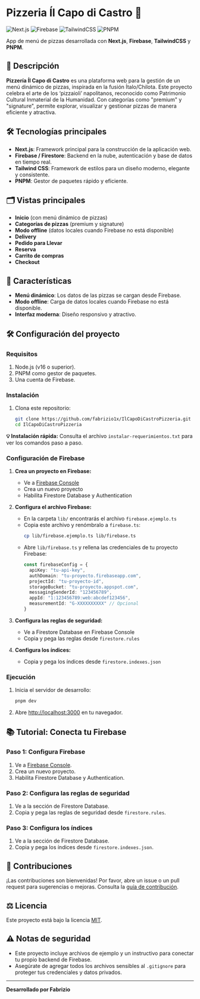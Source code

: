 # Pizzeria Íl Capo di Castro 🍕

![Next.js](https://img.shields.io/badge/Next.js-000000?style=for-the-badge&logo=nextdotjs&logoColor=white)
![Firebase](https://img.shields.io/badge/Firebase-FFCA28?style=for-the-badge&logo=firebase&logoColor=black)
![TailwindCSS](https://img.shields.io/badge/TailwindCSS-06B6D4?style=for-the-badge&logo=tailwindcss&logoColor=white)
![PNPM](https://img.shields.io/badge/PNPM-F69200?style=for-the-badge&logo=pnpm&logoColor=white)

App de menú de pizzas desarrollada con **Next.js**, **Firebase**, **TailwindCSS** y **PNPM**.

## 🚚 Descripción
**Pizzería Íl Capo di Castro** es una plataforma web para la gestión de un menú dinámico de pizzas, inspirada en la fusión Ítalo/Chilota. Este proyecto celebra el arte de los ‘pizzaioli’ napolitanos, reconocido como Patrimonio Cultural Inmaterial de la Humanidad. Con categorías como "premium" y "signature", permite explorar, visualizar y gestionar pizzas de manera eficiente y atractiva.

## 🛠️ Tecnologías principales
- **Next.js**: Framework principal para la construcción de la aplicación web.
- **Firebase / Firestore**: Backend en la nube, autenticación y base de datos en tiempo real.
- **Tailwind CSS**: Framework de estilos para un diseño moderno, elegante y consistente.
- **PNPM**: Gestor de paquetes rápido y eficiente.

## 🗂️ Vistas principales

- **Inicio** (con menú dinámico de pizzas)
- **Categorías de pizzas** (premium y signature)
- **Modo offline** (datos locales cuando Firebase no está disponible)
- **Delivery**
- **Pedido para Llevar**
- **Reserva**
- **Carrito de compras**
- **Checkout**

## 🚀 Características
- **Menú dinámico**: Los datos de las pizzas se cargan desde Firebase.
- **Modo offline**: Carga de datos locales cuando Firebase no está disponible.
- **Interfaz moderna**: Diseño responsivo y atractivo.

## 🛠️ Configuración del proyecto

### Requisitos
1. Node.js (v16 o superior).
2. PNPM como gestor de paquetes.
3. Una cuenta de Firebase.

### Instalación
1. Clona este repositorio:
   ```bash
   git clone https://github.com/fabrizio1x/IlCapoDiCastroPizzeria.git
   cd IlCapoDiCastroPizzeria
   ```

**💡 Instalación rápida:** Consulta el archivo `instalar-requerimientos.txt` para ver los comandos paso a paso.

### Configuración de Firebase

1. **Crea un proyecto en Firebase:**
   - Ve a [Firebase Console](https://console.firebase.google.com/)
   - Crea un nuevo proyecto
   - Habilita Firestore Database y Authentication

2. **Configura el archivo Firebase:**
   - En la carpeta `lib/` encontrarás el archivo `firebase.ejemplo.ts`
   - Copia este archivo y renómbralo a `firebase.ts`:
     ```bash
     cp lib/firebase.ejemplo.ts lib/firebase.ts
     ```
   - Abre `lib/firebase.ts` y rellena las credenciales de tu proyecto Firebase:
     ```typescript
     const firebaseConfig = {
       apiKey: "tu-api-key",
       authDomain: "tu-proyecto.firebaseapp.com",
       projectId: "tu-proyecto-id",
       storageBucket: "tu-proyecto.appspot.com",
       messagingSenderId: "123456789",
       appId: "1:123456789:web:abcdef123456",
       measurementId: "G-XXXXXXXXXX" // Opcional
     }
     ```

3. **Configura las reglas de seguridad:**
   - Ve a Firestore Database en Firebase Console
   - Copia y pega las reglas desde `firestore.rules`

4. **Configura los índices:**
   - Copia y pega los índices desde `firestore.indexes.json`

### Ejecución
1. Inicia el servidor de desarrollo:
   ```bash
   pnpm dev
   ```
2. Abre [http://localhost:3000](http://localhost:3000) en tu navegador.

## 📚 Tutorial: Conecta tu Firebase

### Paso 1: Configura Firebase
1. Ve a [Firebase Console](https://console.firebase.google.com/).
2. Crea un nuevo proyecto.
3. Habilita Firestore Database y Authentication.

### Paso 2: Configura las reglas de seguridad
1. Ve a la sección de Firestore Database.
2. Copia y pega las reglas de seguridad desde `firestore.rules`.

### Paso 3: Configura los índices
1. Ve a la sección de Firestore Database.
2. Copia y pega los índices desde `firestore.indexes.json`.


## 🤝 Contribuciones
¡Las contribuciones son bienvenidas! Por favor, abre un issue o un pull request para sugerencias o mejoras. Consulta la [guía de contribución](CONTRIBUTING.md).

## ⚖️ Licencia
Este proyecto está bajo la licencia [MIT](LICENSE).

## ⚠️ Notas de seguridad
- Este proyecto incluye archivos de ejemplo y un instructivo para conectar tu propio backend de Firebase.
- Asegúrate de agregar todos los archivos sensibles al `.gitignore` para proteger tus credenciales y datos privados.

---

**Desarrollado por Fabrizio**
